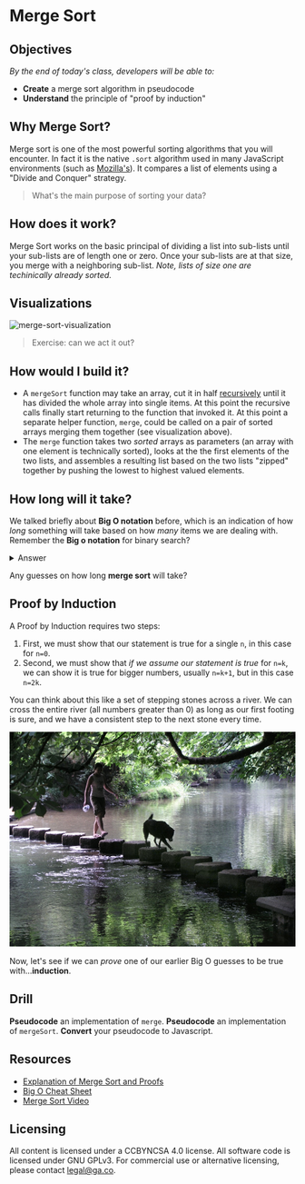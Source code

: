 <!-- This whole class takes about 1:45, depending on how long you give for exercise  -->

<!--6:00 5 minutes -->

# Merge Sort

## Objectives
*By the end of today's class, developers will be able to:*
- **Create** a merge sort algorithm in pseudocode
- **Understand** the principle of "proof by induction"

## Why Merge Sort?
Merge sort is one of the most powerful sorting algorithms that you will encounter. In fact it is the native `.sort` algorithm used in many JavaScript environments (such as [Mozilla's](https://bugzilla.mozilla.org/show_bug.cgi?id=224128)). It compares a list of elements using a "Divide and Conquer" strategy.

> What's the main purpose of sorting your data?

## How does it work?
Merge Sort works on the basic principal of dividing a list into sub-lists until your sub-lists are of length one or zero. Once your sub-lists are at that size, you merge with a neighboring sub-list. *Note, lists of size one are techinically already sorted.*

## Visualizations
![merge-sort-visualization](https://camo.githubusercontent.com/c9d3bf4590b7284596375ffa0cd98ee62699a757/68747470733a2f2f776562646f63732e63732e75616c62657274612e63612f253745686f6c74652f5432362f4c65637475726536466967362e676966)

<!--6:05 10 minutes -->

> Exercise: can we act it out?

<!--Write a random number between 1 and 100 on a piece of paper, and line up in random order along a wall of the class.  Split up until one-by-one.-->

<!--6:15 10 minutes -->

## How would I build it?

-  A `mergeSort` function may take an array, cut it in half [recursively](https://en.wikipedia.org/wiki/Recursion_(computer_science)) until it has divided the whole array into single items. At this point the recursive calls finally start returning to the function that invoked it. At this point a separate helper function, `merge`, could be called on a pair of sorted arrays merging them together (see visualization above).
-  The `merge` function takes two *sorted* arrays as parameters (an array with one element is technically sorted), looks at the the first elements of the two lists, and assembles a resulting list based on the two lists "zipped" together by pushing the lowest to highest valued elements.

## How long will it take?

We talked briefly about **Big O notation** before, which is an indication of how *long* something will take based on how *many* items we are dealing with.  Remember the **Big o notation** for binary search?

<details>
<summary>Answer</summary>
If array is sorted, `log(n)`, if array is not sorted, `n`.
</details>

Any guesses on how long **merge sort** will take?

<!--CFU Stop-and-jot answer -->

<!--6:25 5 minutes -->

## Proof by Induction

A Proof by Induction requires two steps:

1. First, we must show that our statement is true for a single `n`, in this case for `n=0`.
2. Second, we must show that *if we assume our statement is true* for `n=k`, we can show it is true for bigger numbers, usually `n=k+1`, but in this case `n=2k`.

You can think about this like a set of stepping stones across a river.  We can cross the entire river (all numbers greater than 0) as long as our first footing is sure, and we have a consistent step to the next stone every time.

![](steppingStones.jpg)

Now, let's see if we can *prove* one of our earlier Big O guesses to be true with...**induction**.

<!--6:30 15 minutes -->

<!--Use "Explanation of Merge Sort and Proofs" below for reference -->

<!--On whiteboard work through proof, but probably a good idea to do think-squad-shares for why 1 * log_2(1) == 0, the first two steps of T(2N), and what can we do with -2N and +2N at end -->

<!--Also between step 2 and 3 is a skipped step that looks like 2N(log_2(2N/2)) + 2N -->

## Drill
**Pseudocode** an implementation of `merge`.
**Pseudocode** an implementation of `mergeSort`.
**Convert** your pseudocode to Javascript.

## Resources

- [Explanation of Merge Sort and Proofs](http://www.cs.princeton.edu/courses/archive/spr03/cs226/lectures/analysis.4up.pdf)
- [Big O Cheat Sheet](http://bigocheatsheet.com/)
- [Merge Sort Video](https://www.youtube.com/watch?v=m2KOVTaAu0k)

## Licensing
All content is licensed under a CC­BY­NC­SA 4.0 license.
All software code is licensed under GNU GPLv3. For commercial use or alternative licensing, please contact legal@ga.co.
